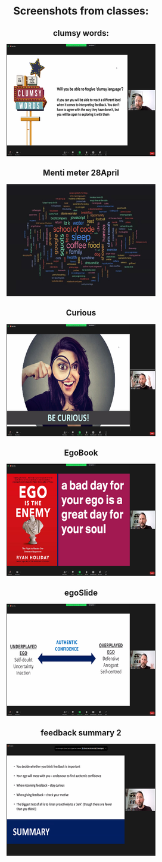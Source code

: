 <div align='center'>

<h1>Screenshots from classes:</h1>

<h2>clumsy words:</h2>
<img width=400 height=300 src='https://github.com/Lucy-de-Rojas/school-of-code-SCREENSHOTS/blob/main/DAY4/clumsyWords.jpg'/>


<h2>Menti meter 28April</h2>
<img width=400 height=300 src='https://github.com/Lucy-de-Rojas/school-of-code-SCREENSHOTS/blob/main/DAY4/28April.jpg'/>



<h2>Curious</h2>
<img width=400 height=300 src='https://github.com/Lucy-de-Rojas/school-of-code-SCREENSHOTS/blob/main/DAY4/curious.jpg'/>


<h2>EgoBook</h2>
<img width=400 height=300 src='https://github.com/Lucy-de-Rojas/school-of-code-SCREENSHOTS/blob/main/DAY4/egoBook.jpg'/>



<h2>egoSlide</h2>
<img width=400 height=300 src='https://github.com/Lucy-de-Rojas/school-of-code-SCREENSHOTS/blob/main/DAY4/egoSlide.jpg'/>


<h2>feedback summary 2</h2>
<img width=400 height=300 src='https://github.com/Lucy-de-Rojas/school-of-code-SCREENSHOTS/blob/main/DAY4/feedbackSummar2y.jpg'/>






















</div>